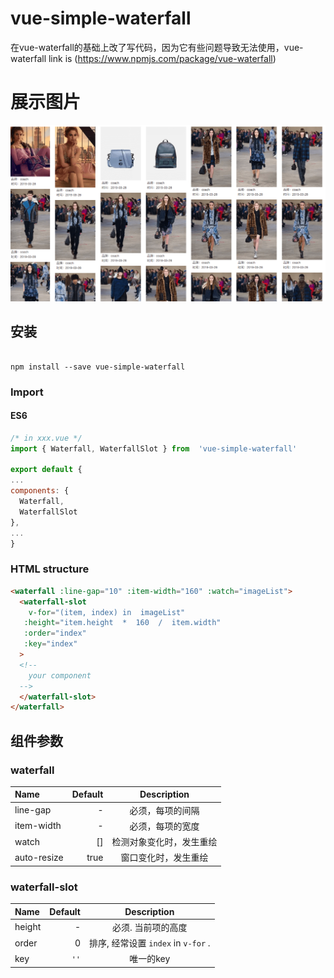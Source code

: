 # vue-simple-waterfall

在vue-waterfall的基础上改了写代码，因为它有些问题导致无法使用，vue-waterfall link is (https://www.npmjs.com/package/vue-waterfall)

# 展示图片
![preview](https://raw.githubusercontent.com/AmosXu/vue-simple-waterfall/master/preview.png)
## 安装

  ```shell

npm install --save vue-simple-waterfall

```
### Import
#### ES6
```js
/* in xxx.vue */
import { Waterfall, WaterfallSlot } from  'vue-simple-waterfall'

export default {
...
components: {
  Waterfall,
  WaterfallSlot
},
...
}
```
### HTML structure

```html
<waterfall :line-gap="10" :item-width="160" :watch="imageList">
  <waterfall-slot
    v-for="(item, index) in  imageList" 
   :height="item.height  *  160  /  item.width"
   :order="index"
   :key="index"
  >
  <!--
    your component
  -->
  </waterfall-slot>
</waterfall>
```
## 组件参数

### waterfall
| Name | Default | Description |
| :------| ------: | :------: |
| line-gap | - | 必须，每项的间隔 |
| item-width | - | 必须，每项的宽度 |
| watch | [] | 检测对象变化时，发生重绘 |
| auto-resize | true | 窗口变化时，发生重绘 |


### waterfall-slot
| Name | Default | Description |
| :------| ------: | :------: |
| height | - | 必须. 当前项的高度 |
| order | 0 | 排序, 经常设置 <code>index</code> in <code>v-for</code> . |
| key | <code>''</code> | 唯一的key |
